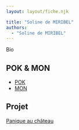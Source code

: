 ```yaml
---
layout: layout/fiche.njk

title: "Soline de MIRIBEL"
authors:
  - "Soline de MIRIBEL"
---
```


Bio

## POK & MON

- [POK](./pok)
- [MON](./mon)

## Projet

[Panique au château](../../../projets/2023-2024/Panique_au_chateau)
